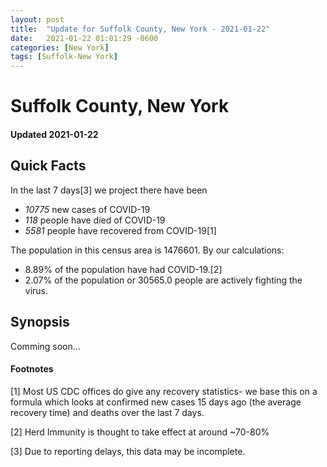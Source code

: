 ```yaml
---
layout: post
title:  "Update for Suffolk County, New York - 2021-01-22"
date:   2021-01-22 01:01:29 -0600
categories: [New York]
tags: [Suffolk-New York]
---
```


# Suffolk County, New York
#### Updated 2021-01-22

## Quick Facts

In the last 7 days[3] we project there have been
- *10775* new cases of COVID-19
- *118* people have died of COVID-19
- *5581* people have recovered from COVID-19[1]

The population in this census area is 1476601. By our calculations:
- 8.89% of the population have had COVID-19.[2]
- 2.07% of the population or 30565.0 people are actively fighting the virus.

## Synopsis

Comming soon...


#### Footnotes

[1] Most US CDC offices do give any recovery statistics- we base this on a formula which looks at confirmed new cases
15 days ago (the average recovery time) and deaths over the last 7 days.

[2] Herd Immunity is thought to take effect at around ~70-80%

[3] Due to reporting delays, this data may be incomplete.
 
    